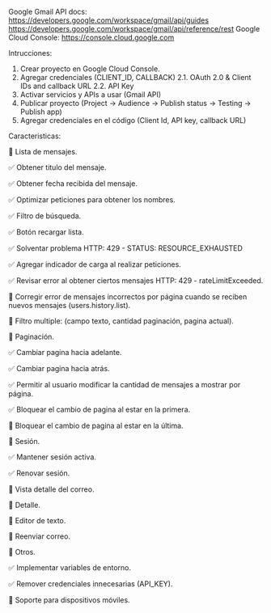 Google Gmail API docs: https://developers.google.com/workspace/gmail/api/guides https://developers.google.com/workspace/gmail/api/reference/rest
Google Cloud Console: https://console.cloud.google.com

Intrucciones:

1. Crear proyecto en Google Cloud Console.
2. Agregar credenciales (CLIENT_ID, CALLBACK)
2.1. OAuth 2.0 & Client IDs and callback URL
2.2. API Key
3. Activar servicios y APIs a usar (Gmail API)
4. Publicar proyecto (Project -> Audience -> Publish status -> Testing -> Publish app)
5. Agregar credenciales en el código (Client Id, API key, callback URL)

Caracteristicas:

:pushpin: Lista de mensajes.

:white_check_mark: Obtener titulo del mensaje.

:white_check_mark: Obtener fecha recibida del mensaje.

:white_check_mark: Optimizar peticiones para obtener los nombres.

:white_check_mark: Filtro de búsqueda.

:white_check_mark: Botón recargar lista.

:white_check_mark: Solventar problema HTTP: 429 - STATUS: RESOURCE_EXHAUSTED

:white_check_mark: Agregar indicador de carga al realizar peticiones.

:white_check_mark: Revisar error al obtener ciertos mensajes HTTP: 429 - rateLimitExceeded.

:white_square_button: Corregir error de mensajes incorrectos por página cuando se reciben nuevos mensajes (users.history.list).

:white_square_button: Filtro multiple: (campo texto, cantidad paginación, pagina actual).

:pushpin: Paginación.

:white_check_mark: Cambiar pagina hacia adelante.

:white_check_mark: Cambiar pagina hacia atrás.

:white_check_mark: Permitir al usuario modificar la cantidad de mensajes a mostrar por página.

:white_check_mark: Bloquear el cambio de pagina al estar en la primera.

:white_square_button: Bloquear el cambio de pagina al estar en la última.

:pushpin: Sesión.

:white_check_mark: Mantener sesión activa.

:white_check_mark: Renovar sesión.

:pushpin: Vista detalle del correo.

:white_square_button: Detalle.

:white_square_button: Editor de texto.

:white_square_button: Reenviar correo.

:pushpin: Otros.

:white_check_mark: Implementar variables de entorno.

:white_check_mark: Remover credenciales innecesarias (API_KEY).

:white_square_button: Soporte para dispositivos móviles.